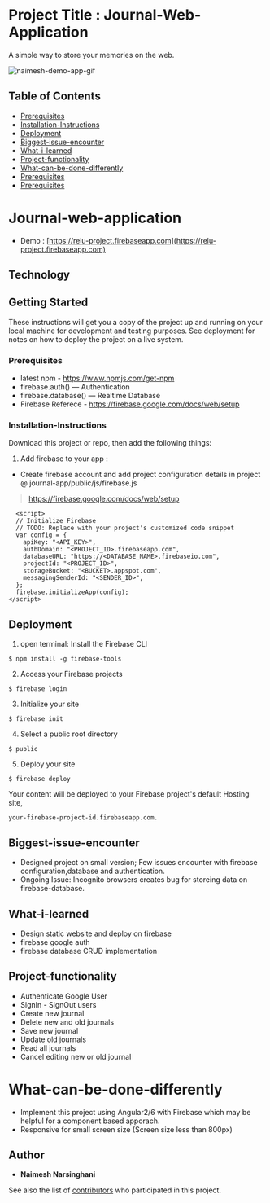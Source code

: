 # Project Title : Journal-Web-Application
A simple way to store your memories on the web. 

![naimesh-demo-app-gif](https://user-images.githubusercontent.com/15827348/46746751-b8e82500-cc7d-11e8-853a-b426037f9210.gif)

## Table of Contents

- [Prerequisites](#prerequisites)
- [Installation-Instructions](#installation-instructions)
- [Deployment](#deployment)
- [Biggest-issue-encounter](#biggest-issue-encounter)
- [What-i-learned](#what-i-learned)
- [Project-functionality](#project-functionality)
- [What-can-be-done-differently](#What-can-be-done-differently)
- [Prerequisites](#prerequisites)
- [Prerequisites](#prerequisites)


# Journal-web-application

- Demo : [https://relu-project.firebaseapp.com](https://relu-project.firebaseapp.com)

## Technology 


## Getting Started

These instructions will get you a copy of the project up and running on your local machine for development and testing purposes. See deployment for notes on how to deploy the project on a live system.

### Prerequisites

* latest npm  - https://www.npmjs.com/get-npm <br>
* firebase.auth() — Authentication
* firebase.database() — Realtime Database
* Firebase Referece - https://firebase.google.com/docs/web/setup <br>


### Installation-Instructions 


Download this project or repo, then add the following things:  

1) Add firebase to your app :  

*   Create firebase account and add project configuration details in project @ journal-app/public/js/firebase.js 
>   https://firebase.google.com/docs/web/setup

```
  <script>
  // Initialize Firebase
  // TODO: Replace with your project's customized code snippet
  var config = {
    apiKey: "<API_KEY>",
    authDomain: "<PROJECT_ID>.firebaseapp.com",
    databaseURL: "https://<DATABASE_NAME>.firebaseio.com",
    projectId: "<PROJECT_ID>",
    storageBucket: "<BUCKET>.appspot.com",
    messagingSenderId: "<SENDER_ID>",
  };
  firebase.initializeApp(config);
</script>
```


## Deployment

1. open terminal: Install the Firebase CLI

```
$ npm install -g firebase-tools

```
2. Access your Firebase projects

```
$ firebase login

```
3. Initialize your site

```
$ firebase init

```
4. Select a public root directory

```
$ public 

```
5. Deploy your site

```
$ firebase deploy

```
Your content will be deployed to your Firebase project's default Hosting site, 

```
your-firebase-project-id.firebaseapp.com.
```

## Biggest-issue-encounter 

* Designed project on small version; Few issues encounter with firebase configuration,database and authentication.
* Ongoing Issue: Incognito browsers creates bug for storeing data on firebase-database.

## What-i-learned 
* Design static website and deploy on firebase 
* firebase google auth 
* firebase database CRUD implementation

## Project-functionality 

* Authenticate Google User
* SignIn - SignOut users
* Create new journal
* Delete new and old journals
* Save new journal
* Update old journals
* Read all journals
* Cancel editing new or old journal

# What-can-be-done-differently

* Implement this project using Angular2/6 with Firebase which may be helpful for a component based apporach. 
* Responsive for small screen size (Screen size less than 800px)

## Author

* **Naimesh Narsinghani**

See also the list of [contributors](https://github.com/your/project/contributors) who participated in this project.


